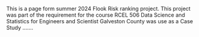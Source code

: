 This is a page form summer 2024 Flook Risk ranking project.
This project was part of the requirement for the course RCEL 506 Data Science and Statistics for Engineers and Scientist
Galveston County was use as a Case Study
.......
